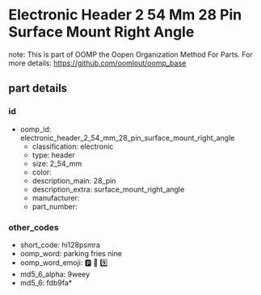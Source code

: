 # Electronic Header 2 54 Mm 28 Pin Surface Mount Right Angle  

note: This is part of OOMP the Oopen Organization Method For Parts. For more details: https://github.com/oomlout/oomp_base

##  part details





### id
* oomp_id: electronic_header_2_54_mm_28_pin_surface_mount_right_angle
  * classification: electronic
  * type: header
  * size: 2_54_mm
  * color: 
  * description_main: 28_pin
  * description_extra: surface_mount_right_angle
  * manufacturer: 
  * part_number: 

### other_codes
* short_code: hi128psmra
* oomp_word: parking fries nine
* oomp_word_emoji: :parking: :fries: :nine:
* md5_6_alpha: 9weey
* md5_6: fdb9fa* 